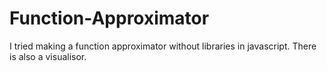 # Function-Approximator
I tried making a function approximator without libraries in javascript. There is also a visualisor.
